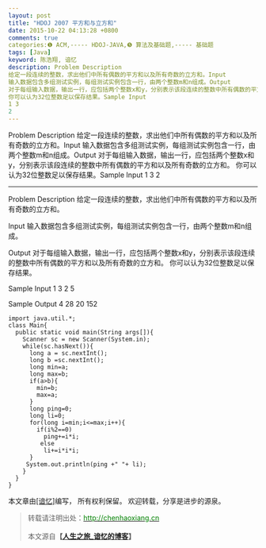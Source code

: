 ```yaml
---
layout: post
title: "HDOJ 2007 平方和与立方和"
date: 2015-10-22 04:13:28 +0800
comments: true
categories:❶ ACM,----- HDOJ-JAVA,❺ 算法及基础题,----- 基础题
tags: [Java]
keyword: 陈浩翔, 谙忆
description: Problem Description 
给定一段连续的整数，求出他们中所有偶数的平方和以及所有奇数的立方和。Input 
输入数据包含多组测试实例，每组测试实例包含一行，由两个整数m和n组成。Output 
对于每组输入数据，输出一行，应包括两个整数x和y，分别表示该段连续的整数中所有偶数的平方和以及所有奇数的立方和。 
你可以认为32位整数足以保存结果。Sample Input 
1 3 
2 
---
```



Problem Description 
给定一段连续的整数，求出他们中所有偶数的平方和以及所有奇数的立方和。Input 
输入数据包含多组测试实例，每组测试实例包含一行，由两个整数m和n组成。Output 
对于每组输入数据，输出一行，应包括两个整数x和y，分别表示该段连续的整数中所有偶数的平方和以及所有奇数的立方和。 
你可以认为32位整数足以保存结果。Sample Input 
1 3 
2
<!-- more -->
----------

Problem Description
给定一段连续的整数，求出他们中所有偶数的平方和以及所有奇数的立方和。
 

Input
输入数据包含多组测试实例，每组测试实例包含一行，由两个整数m和n组成。
 

Output
对于每组输入数据，输出一行，应包括两个整数x和y，分别表示该段连续的整数中所有偶数的平方和以及所有奇数的立方和。
你可以认为32位整数足以保存结果。
 

Sample Input
1 3
2 5
 

Sample Output
4 28
20 152
 

```
import java.util.*;
class Main{
  public static void main(String args[]){
    Scanner sc = new Scanner(System.in);
    while(sc.hasNext()){
      long a = sc.nextInt();
      long b =sc.nextInt();
      long min=a;
      long max=b;
      if(a>b){
        min=b;
        max=a;
      }
      long ping=0;
      long li=0;
      for(long i=min;i<=max;i++){
        if(i%2==0)
          ping+=i*i;
         else
          li+=i*i*i;
      }
     System.out.println(ping +" "+ li);
    }
  }
}
```

本文章由<a href="http://chenhaoxiang.cn/">[谙忆]</a>编写， 所有权利保留。 
欢迎转载，分享是进步的源泉。
<blockquote cite='陈浩翔'>
<p background-color='#D3D3D3'>转载请注明出处：<a href='http://chenhaoxiang.cn'><font color="green">http://chenhaoxiang.cn</font></a><br><br>
本文源自<strong>【<a href='http://chenhaoxiang.cn' target='_blank'>人生之旅_谙忆的博客</a>】</strong></p>
</blockquote>
